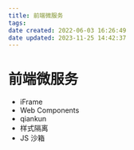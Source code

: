 ```yaml
---
title: 前端微服务
tags: 
date created: 2022-06-03 16:26:49
date updated: 2023-11-25 14:42:37
---
```


# 前端微服务

- iFrame
- Web Components
- qiankun
- 样式隔离
- JS 沙箱
